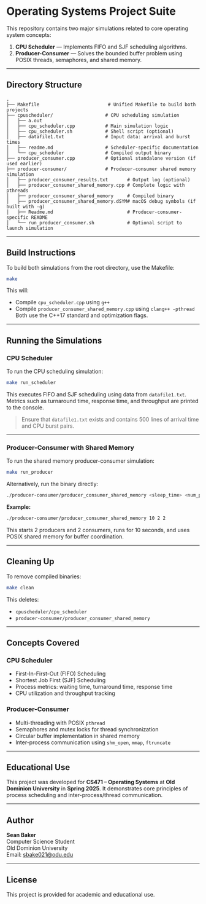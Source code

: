 # Operating Systems Project Suite

This repository contains two major simulations related to core operating system concepts:

1. **CPU Scheduler** — Implements FIFO and SJF scheduling algorithms.  
2. **Producer-Consumer** — Solves the bounded buffer problem using POSIX threads, semaphores, and shared memory.

---

## Directory Structure

```
.
├── Makefile                         # Unified Makefile to build both projects
├── cpuscheduler/                   # CPU scheduling simulation
│   ├── a.out
│   ├── cpu_scheduler.cpp           # Main simulation logic
│   ├── cpu_scheduler.sh            # Shell script (optional)
│   ├── datafile1.txt               # Input data: arrival and burst times
│   ├── readme.md                   # Scheduler-specific documentation
│   └── cpu_scheduler               # Compiled output binary
├── producer_consumer.cpp           # Optional standalone version (if used earlier)
├── producer-consumer/              # Producer-consumer shared memory simulation
│   ├── producer_consumer_results.txt       # Output log (optional)
│   ├── producer_consumer_shared_memory.cpp # Complete logic with pthreads
│   ├── producer_consumer_shared_memory     # Compiled binary
│   ├── producer_consumer_shared_memory.dSYM# macOS debug symbols (if built with -g)
│   ├── Readme.md                           # Producer-consumer-specific README
│   └── run_producer_consumer.sh            # Optional script to launch simulation
```

---

## Build Instructions

To build both simulations from the root directory, use the Makefile:

```bash
make
```

This will:

- Compile `cpu_scheduler.cpp` using `g++`
- Compile `producer_consumer_shared_memory.cpp` using `clang++ -pthread`  
  Both use the C++17 standard and optimization flags.

---

## Running the Simulations

### CPU Scheduler

To run the CPU scheduling simulation:

```bash
make run_scheduler
```

This executes FIFO and SJF scheduling using data from `datafile1.txt`. Metrics such as turnaround time, response time, and throughput are printed to the console.

> Ensure that `datafile1.txt` exists and contains 500 lines of arrival time and CPU burst pairs.

---

### Producer-Consumer with Shared Memory

To run the shared memory producer-consumer simulation:

```bash
make run_producer
```

Alternatively, run the binary directly:

```bash
./producer-consumer/producer_consumer_shared_memory <sleep_time> <num_producers> <num_consumers>
```

**Example:**

```bash
./producer-consumer/producer_consumer_shared_memory 10 2 2
```

This starts 2 producers and 2 consumers, runs for 10 seconds, and uses POSIX shared memory for buffer coordination.

---

## Cleaning Up

To remove compiled binaries:

```bash
make clean
```

This deletes:

- `cpuscheduler/cpu_scheduler`
- `producer-consumer/producer_consumer_shared_memory`

---

## Concepts Covered

### CPU Scheduler

- First-In-First-Out (FIFO) Scheduling  
- Shortest Job First (SJF) Scheduling  
- Process metrics: waiting time, turnaround time, response time  
- CPU utilization and throughput tracking

### Producer-Consumer

- Multi-threading with POSIX `pthread`  
- Semaphores and mutex locks for thread synchronization  
- Circular buffer implementation in shared memory  
- Inter-process communication using `shm_open`, `mmap`, `ftruncate`

---

## Educational Use

This project was developed for **CS471 – Operating Systems** at **Old Dominion University** in **Spring 2025**. It demonstrates core principles of process scheduling and inter-process/thread communication.

---

## Author

**Sean Baker**  
Computer Science Student  
Old Dominion University  
Email: [sbake021@odu.edu](mailto:sbake021@odu.edu)

---

## License

This project is provided for academic and educational use.

